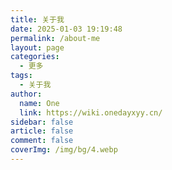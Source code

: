 ```yaml
---
title: 关于我
date: 2025-01-03 19:19:48
permalink: /about-me
layout: page
categories:
  - 更多
tags:
  - 关于我
author:
  name: One
  link: https://wiki.onedayxyy.cn/
sidebar: false
article: false
comment: false
coverImg: /img/bg/4.webp
---
```


<script setup>
import About from '../.vitepress/theme/components/About.vue'
</script>

<About />